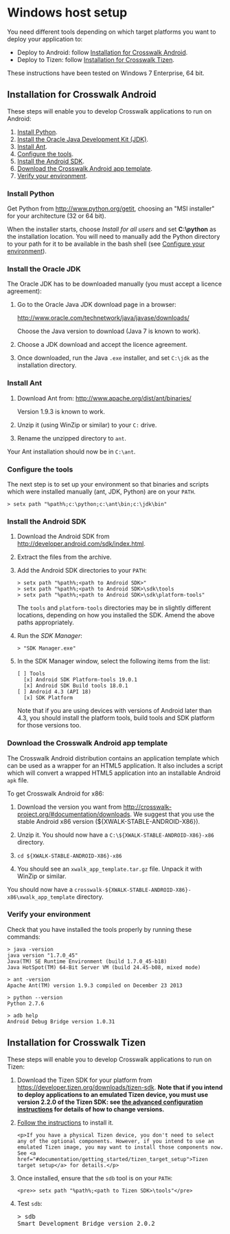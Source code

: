 # Windows host setup

You need different tools depending on which target platforms you want to deploy your application to:

*   Deploy to Android: follow [Installation for Crosswalk Android](#documentation/getting_started/Windows_host_setup/Installation-for-Crosswalk-Android).
*   Deploy to Tizen: follow [Installation for Crosswalk Tizen](#documentation/getting_started/Windows_host_setup/Installation-for-Crosswalk-Tizen).

These instructions have been tested on Windows 7 Enterprise, 64 bit.

## Installation for Crosswalk Android

These steps will enable you to develop Crosswalk applications to run on Android:

1.  [Install Python](#documentation/getting_started/windows_host_setup/Install-Python).
2.  [Install the Oracle Java Development Kit (JDK)](#documentation/getting_started/windows_host_setup/Install-the-Oracle-JDK).
3.  [Install Ant](#documentation/getting_started/windows_host_setup/Install-Ant).
4.  [Configure the tools](#documentation/getting_started/windows_host_setup/Configure-the-tools).
5.  [Install the Android SDK](#documentation/getting_started/windows_host_setup/Install-the-Android-SDK).
6.  [Download the Crosswalk Android app template](#documentation/getting_started/windows_host_setup/Download-the-Crosswalk-Android-app-template).
7.  [Verify your environment](#documentation/getting_started/windows_host_setup/Verify-your-environment).

### Install Python

Get Python from http://www.python.org/getit, choosing an "MSI installer" for your architecture (32 or 64 bit).

When the installer starts, choose *Install for all users* and set **C:\python** as the installation location. You will need to manually add the Python directory to your path for it to be available in the bash shell (see [Configure your environment](#Configure-your-environment)).

### Install the Oracle JDK

The Oracle JDK has to be downloaded manually (you must accept a licence agreement):

1.  Go to the Oracle Java JDK download page in a browser:

    http://www.oracle.com/technetwork/java/javase/downloads/

    Choose the Java version to download (Java 7 is known to work).

2.  Choose a JDK download and accept the licence agreement.

3.  Once downloaded, run the Java <code>.exe</code> installer, and set <code>C:\jdk</code> as the installation directory.

### Install Ant

1.  Download Ant from: http://www.apache.org/dist/ant/binaries/

    Version 1.9.3 is known to work.

2.  Unzip it (using WinZip or similar) to your `C:` drive.

3.  Rename the unzipped directory to `ant`.

Your Ant installation should now be in `C:\ant`.

### Configure the tools

The next step is to set up your environment so that binaries and scripts which were installed manually (ant, JDK, Python) are on your `PATH`.

    > setx path "%path%;c:\python;c:\ant\bin;c:\jdk\bin"

### Install the Android SDK

1.  Download the Android SDK from <a href='http://developer.android.com/sdk/index.html' target='_blank'>http://developer.android.com/sdk/index.html</a>.

2.  Extract the files from the archive.

3.  Add the Android SDK directories to your `PATH`:

        > setx path "%path%;<path to Android SDK>"
        > setx path "%path%;<path to Android SDK>\sdk\tools
        > setx path "%path%;<path to Android SDK>\sdk\platform-tools"

    The `tools` and `platform-tools` directories may be in slightly different locations, depending on how you installed the SDK. Amend the above paths appropriately.

4.  Run the *SDK Manager*:

        > "SDK Manager.exe"

5.  In the SDK Manager window, select the following items from the list:

        [ ] Tools
          [x] Android SDK Platform-tools 19.0.1
          [x] Android SDK Build tools 18.0.1
        [ ] Android 4.3 (API 18)
          [x] SDK Platform

    Note that if you are using devices with versions of Android later than 4.3, you should install the platform tools, build tools and SDK platform for those versions too.

### Download the Crosswalk Android app template

The Crosswalk Android distribution contains an application template which can be used as a wrapper for an HTML5 application. It also includes a script which will convert a wrapped HTML5 application into an installable Android `apk` file.

To get Crosswalk Android for x86:

1.  Download the version you want from http://crosswalk-project.org/#documentation/downloads. We suggest that you use the stable Android x86 version (${XWALK-STABLE-ANDROID-X86}).

2.  Unzip it. You should now have a `C:\${XWALK-STABLE-ANDROID-X86}-x86` directory.

3.  `cd ${XWALK-STABLE-ANDROID-X86}-x86`

4.  You should see an `xwalk_app_template.tar.gz` file. Unpack it with WinZip or similar.

You should now have a `crosswalk-${XWALK-STABLE-ANDROID-X86}-x86\xwalk_app_template` directory.

### Verify your environment

Check that you have installed the tools properly by running these commands:

    > java -version
    java version "1.7.0_45"
    Java(TM) SE Runtime Environment (build 1.7.0_45-b18)
    Java HotSpot(TM) 64-Bit Server VM (build 24.45-b08, mixed mode)

    > ant -version
    Apache Ant(TM) version 1.9.3 compiled on December 23 2013

    > python --version
    Python 2.7.6

    > adb help
    Android Debug Bridge version 1.0.31

## Installation for Crosswalk Tizen

These steps will enable you to develop Crosswalk applications to run on Tizen:

<ol>

  <li>Download the Tizen SDK for your platform from <a href="https://developer.tizen.org/downloads/tizen-sdk" target="_blank">https://developer.tizen.org/downloads/tizen-sdk</a>. <strong>Note that if you intend to deploy applications to an emulated Tizen device, you must use version 2.2.0 of the Tizen SDK: see <a href="https://developer.tizen.org/downloads/sdk/advanced-configuration">the advanced configuration instructions</a> for details of how to change versions.</strong></li>

  <li>
    <p><a href="https://developer.tizen.org/downloads/sdk/installing-tizen-sdk">Follow the instructions</a> to install it.</p>

    <p>If you have a physical Tizen device, you don't need to select any of the optional components. However, if you intend to use an emulated Tizen image, you may want to install those components now. See <a href="#documentation/getting_started/tizen_target_setup">Tizen target setup</a> for details.</p>
  </li>

  <li>
    <p>Once installed, ensure that the <code>sdb</code> tool is on your <code>PATH</code>:</p>

    <pre>> setx path "%path%;<path to Tizen SDK>\tools"</pre>
  </li>

  <li>
    <p>Test <code>sdb</code>:</p>

<pre>
> sdb
Smart Development Bridge version 2.0.2
</pre>
  </li>

</ol>
